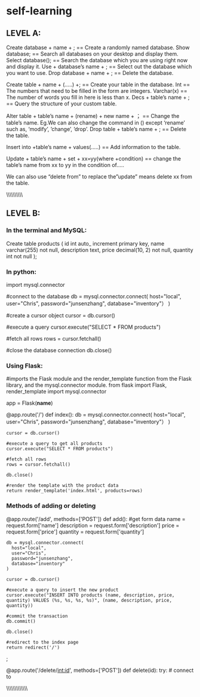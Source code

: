 # self-learning




## LEVEL A:

Create database  + name + ; ==  Create a randomly named database.
Show database;              ==   Search all databases on your desktop and display them.
Select database();          ==  Search the database which you are using right now and display it.
Use + database’s name + ;   ==   Select out the database which you want to use.
Drop database + name + ;    ==   Delete the database. 


Create table + name + (.....)  +; == Create your table in the database.
Int == The numbers that need to be filled in the form are integers.
Varchar(x) ==  The number of words you fill in here is less than x.
Decs + table’s name + ;           ==  Query the structure of your custom table.





Alter table + table’s name + (rename) + new name + ； ==  Change the table’s name.
Eg.We can also change the command in () except ‘rename’ such as, ‘modify’, ’change’, ’drop’.
Drop table + table’s name + ;  ==  Delete the table.


Insert into +table’s name + values(.....) == Add information to the table.



Update + table’s name + set + xx=yy(where +condition) == change the table’s name from xx to yy in the condition of.....

We can also use “delete from” to replace the”update”  means delete xx from the table.



\\\\\\\\\\\\\\\\\\\





## LEVEL B:


### In the terminal and MySQL:

Create table products (
    id int auto_ increment primary key, 
    name varchar(255) not null,
    description text,
    price decimal(10, 2) not null,
    quantity int not null
);


### In python:

import mysql.connector

#connect to the database
db = mysql.connector.connect(
  host="local",
  user="Chris",
  password="junsenzhang",
  database="inventory"）
)

#create a cursor object
cursor = db.cursor()

#execute a query
cursor.execute("SELECT * FROM products")

#fetch all rows
rows = cursor.fetchall()

#close the database connection
db.close()



### Using Flask:

#imports the Flask module and the render_template function from the Flask library, and the mysql.connector module. 
from flask import Flask, render_template
import mysql.connector

app = Flask(__name__)

@app.route('/')
def index():
  db = mysql.connector.connect(
   host="local",
   user="Chris",
   password="junsenzhang",
   database="inventory"）
  )

    cursor = db.cursor()

    #execute a query to get all products
    cursor.execute("SELECT * FROM products")

    #fetch all rows
    rows = cursor.fetchall()

    db.close()

    #render the template with the product data
    return render_template('index.html', products=rows)




### Methods of adding or deleting

@app.route('/add', methods=['POST'])
def add():
    #get form data
    name = request.form['name']
    description = request.form['description']
    price = request.form['price']
    quantity = request.form['quantity']

    db = mysql.connector.connect(
      host="local",
      user="Chris",
      password="junsenzhang",
      database="inventory"
    )

    cursor = db.cursor()

    #execute a query to insert the new product
    cursor.execute("INSERT INTO products (name, description, price, quantity) VALUES (%s, %s, %s, %s)", (name, description, price, quantity))

    #commit the transaction
    db.commit()
    
    db.close()

    #redirect to the index page
    return redirect('/')

;

@app.route('/delete/<int:id>', methods=['POST'])
def delete(id):
    try:
        # connect to

\\\\\\\\\\\\\\\\\\\\\\\\\\




